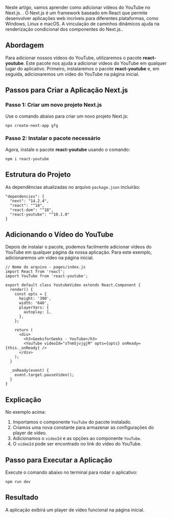 Neste artigo, vamos aprender como adicionar vídeos do YouTube no Next.js. . O Next.js é um framework baseado em React que permite desenvolver aplicações web incríveis para diferentes plataformas, como Windows, Linux e macOS. A vinculação de caminhos dinâmicos ajuda na renderização condicional dos componentes do Next.js..

## Abordagem

Para adicionar nossos vídeos do YouTube, utilizaremos o pacote **react-youtube**. Este pacote nos ajuda a adicionar vídeos do YouTube em qualquer lugar do aplicativo. Primeiro, instalaremos o pacote **react-youtube** e, em seguida, adicionaremos um vídeo do YouTube na página inicial.

## Passos para Criar a Aplicação Next.js

### **Passo 1:** Criar um novo projeto Next.js

Use o comando abaixo para criar um novo projeto Next.js:

```
npx create-next-app gfg  
```

### **Passo 2:** Instalar o pacote necessário

Agora, instale o pacote **react-youtube** usando o comando:

```
npm i react-youtube  
```

## Estrutura do Projeto

As dependências atualizadas no arquivo `package.json` incluirão:

```
"dependencies": {  
  "next": "14.2.4",  
  "react": "^18",  
  "react-dom": "^18",  
  "react-youtube": "^10.1.0"  
}  
```

## Adicionando o Vídeo do YouTube

Depois de instalar o pacote, podemos facilmente adicionar vídeos do YouTube em qualquer página da nossa aplicação. Para este exemplo, adicionaremos um vídeo na página inicial.

```
// Nome do arquivo - pages/index.js
import React from 'react';  
import YouTube from 'react-youtube';  

export default class YoutubeVideo extends React.Component {  
  render() {  
    const opts = {  
      height: '390',  
      width: '640',  
      playerVars: {  
        autoplay: 1,  
      },  
    };  

    return (  
      <div>  
        <h3>GeeksforGeeks - YouTube</h3>  
        <YouTube videoId="sTnm5jvjgjM" opts={opts} onReady={this._onReady} />  
      </div>  
    );  
  }  

  _onReady(event) {  
    event.target.pauseVideo();  
  }  
}  
```

## Explicação

No exemplo acima:

1. Importamos o componente `YouTube` do pacote instalado.
2. Criamos uma nova constante para armazenar as configurações do player de vídeo.
3. Adicionamos o `videoId` e as opções ao componente `YouTube`.
4. O `videoId` pode ser encontrado no link do vídeo do YouTube.

## Passo para Executar a Aplicação

Execute o comando abaixo no terminal para rodar o aplicativo:

```
npm run dev  
```

## Resultado

A aplicação exibirá um player de vídeo funcional na página inicial.


